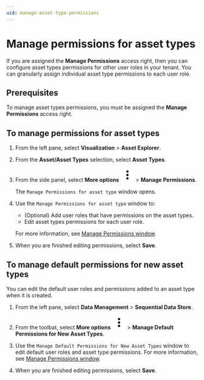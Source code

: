 ```yaml
---
uid: manage-asset-type-permissions
---
```


# Manage permissions for asset types

If you are assigned the **Manage Permissions** access right, then you can configure asset types permissions for other user roles in your tenant. You can granularly assign individual asset type permissions to each user role.

## Prerequisites

To manage asset types permissions, you must be assigned the **Manage Permissions** access right.

## To manage permissions for asset types

1. From the left pane, select **Visualization** > **Asset Explorer**.

1. From the **Asset/Asset Types** selection, select **Asset Types**.

1. From the side panel, select **More options** ![More options icon](../../../_icons/default/dots-vertical.svg) > **Manage Permissions**.  

    The `Manage Permissions for asset type` window opens.

1. Use the `Manage Permissions for asset type` window to:

    - (Optional) Add user roles that have permissions on the asset types.
    - Edit asset types permissions for each user role.

    For more information, see [Manage Permissions window](xref:permissions-management#manage-permissions-window).

1. When you are finished editing permissions, select **Save**.

## To manage default permissions for new asset types

You can edit the default user roles and permissions added to an asset type when it is created.

1. From the left pane, select **Data Management** > **Sequential Data Store**.

1. From the toolbat, select **More options** ![More options icon](../../../_icons/default/dots-vertical.svg) > **Manage Default Permissions for New Asset Types**.

1. Use the `Manage Default Permissions for New Asset Types` window to edit default user roles and asset type permissions. For more information, see [Manage Permissions window](xref:permissions-management#manage-permissions-window).

1. When you are finished editing permissions, select **Save**.